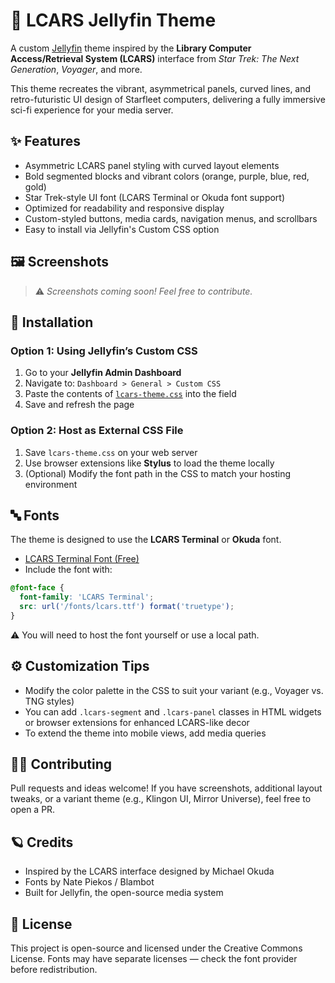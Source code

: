 # 🖖 LCARS Jellyfin Theme

A custom [Jellyfin](https://jellyfin.org) theme inspired by the **Library Computer Access/Retrieval System (LCARS)** interface from *Star Trek: The Next Generation*, *Voyager*, and more.

This theme recreates the vibrant, asymmetrical panels, curved lines, and retro-futuristic UI design of Starfleet computers, delivering a fully immersive sci-fi experience for your media server.

## ✨ Features

- Asymmetric LCARS panel styling with curved layout elements  
- Bold segmented blocks and vibrant colors (orange, purple, blue, red, gold)  
- Star Trek-style UI font (LCARS Terminal or Okuda font support)  
- Optimized for readability and responsive display  
- Custom-styled buttons, media cards, navigation menus, and scrollbars  
- Easy to install via Jellyfin's Custom CSS option

## 🖼️ Screenshots

> ⚠️ *Screenshots coming soon! Feel free to contribute.*

## 🎨 Installation

### Option 1: Using Jellyfin’s Custom CSS

1. Go to your **Jellyfin Admin Dashboard**
2. Navigate to: `Dashboard > General > Custom CSS`
3. Paste the contents of [`lcars-theme.css`](./lcars-theme.css) into the field
4. Save and refresh the page

### Option 2: Host as External CSS File

1. Save `lcars-theme.css` on your web server
2. Use browser extensions like **Stylus** to load the theme locally  
3. (Optional) Modify the font path in the CSS to match your hosting environment

## 🔤 Fonts

The theme is designed to use the **LCARS Terminal** or **Okuda** font.

- [LCARS Terminal Font (Free)](https://github.com/remixz/trekkie/blob/master/resources/fonts/LCARS.ttf)
- Include the font with:

```css
@font-face {
  font-family: 'LCARS Terminal';
  src: url('/fonts/lcars.ttf') format('truetype');
}
```

⚠️ You will need to host the font yourself or use a local path.

## ⚙️ Customization Tips

- Modify the color palette in the CSS to suit your variant (e.g., Voyager vs. TNG styles)
- You can add `.lcars-segment` and `.lcars-panel` classes in HTML widgets or browser extensions for enhanced LCARS-like decor
- To extend the theme into mobile views, add media queries

## 🧑‍💻 Contributing
Pull requests and ideas welcome! If you have screenshots, additional layout tweaks, or a variant theme (e.g., Klingon UI, Mirror Universe), feel free to open a PR.

## 🪐 Credits

- Inspired by the LCARS interface designed by Michael Okuda
- Fonts by Nate Piekos / Blambot
- Built for Jellyfin, the open-source media system

## 📜 License

This project is open-source and licensed under the Creative Commons License.
Fonts may have separate licenses — check the font provider before redistribution.

